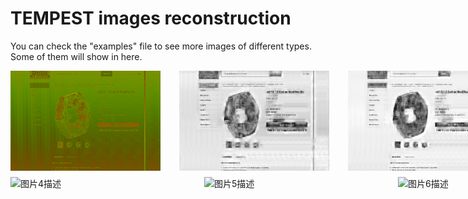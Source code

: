 # TEMPEST images reconstruction

You can check the "examples" file to see more images of different types. Some of them will show in here.

<!-- 第一行：强制包含3张图片 -->
<div style="display: flex; gap: 30px; margin-bottom: 10px;">
  <img src="https://github.com/fsy123-qaq/TEMPEST-images-reconstruction/blob/main/examples/e-commerce%20platform%20interface/image1/12905_0std.png?raw=true" alt="图片1描述" width="240" height="160">
  <img src="https://github.com/fsy123-qaq/TEMPEST-images-reconstruction/blob/main/examples/e-commerce%20platform%20interface/image1/12905_auto_0std.png?raw=true" alt="图片2描述" width="240" height="160">
  <img src="https://github.com/fsy123-qaq/TEMPEST-images-reconstruction/blob/main/examples/e-commerce%20platform%20interface/image1/12905_UNet_0std.png?raw=true" alt="图片3描述" width="240" height="160">
</div>

<!-- 第二行：强制包含3张图片 -->
<div style="display: flex; gap: 10px;">
  <img src="图片4路径" alt="图片4描述" width="300" height="200">
  <img src="图片5路径" alt="图片5描述" width="300" height="200">
  <img src="图片6路径" alt="图片6描述" width="300" height="200">
</div>
    
    


